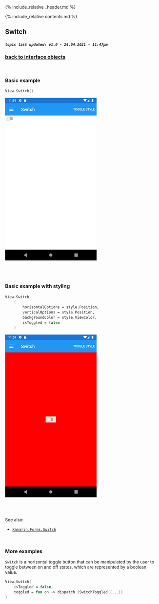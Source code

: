 {% include_relative _header.md %}

{% include_relative contents.md %}

Switch
--------
##### `topic last updated: v1.0 - 24.04.2021 - 11:47pm`

### [back to interface objects](view-interface-objects.html#interface-objects)

<br />

### Basic example


```fsharp 
View.Switch()
```

<img src="images/view/Switch-adr-basic.png" width="300">

<br /> <br /> 

### Basic example with styling

```fsharp 
View.Switch
    (
        horizontalOptions = style.Position,
        verticalOptions = style.Position,
        backgroundColor = style.ViewColor,
        isToggled = false
    )
```


<img src="images/view/Switch-adr-styled.png" width="300">

<br /> <br /> 

See also:

* [`Xamarin.Forms.Switch`](https://docs.microsoft.com/en-us/dotnet/api/Xamarin.Forms.Switch)

<br /> 

### More examples

`Switch` is a horizontal toggle button that can be manipulated by the user to toggle between on and off states, which are represented by a boolean value. 

```fsharp 
View.Switch(
    isToggled = false, 
    toggled = fun on -> dispatch (SwitchToggled (...))
)
```